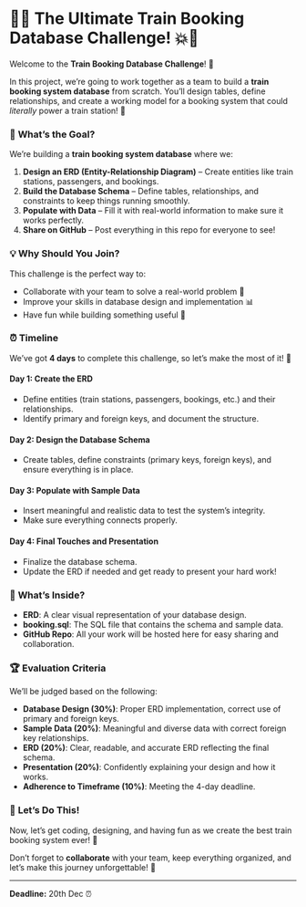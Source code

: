 # 🚂💥 The Ultimate Train Booking Database Challenge! 💥🚂

Welcome to the **Train Booking Database Challenge**! 🎉

In this project, we’re going to work together as a team to build a **train booking system database** from scratch. You’ll design tables, define relationships, and create a working model for a booking system that could *literally* power a train station! 🚉

### 📝 **What’s the Goal?**
We’re building a **train booking system database** where we:
1. **Design an ERD (Entity-Relationship Diagram)** – Create entities like train stations, passengers, and bookings.
2. **Build the Database Schema** – Define tables, relationships, and constraints to keep things running smoothly.
3. **Populate with Data** – Fill it with real-world information to make sure it works perfectly.
4. **Share on GitHub** – Post everything in this repo for everyone to see!

### 💡 **Why Should You Join?**
This challenge is the perfect way to:
- Collaborate with your team to solve a real-world problem 🤝
- Improve your skills in database design and implementation 📊
- Have fun while building something useful 🚀

### ⏰ **Timeline**
We’ve got **4 days** to complete this challenge, so let’s make the most of it! 💪

#### Day 1: **Create the ERD**
- Define entities (train stations, passengers, bookings, etc.) and their relationships.
- Identify primary and foreign keys, and document the structure.

#### Day 2: **Design the Database Schema**
- Create tables, define constraints (primary keys, foreign keys), and ensure everything is in place.

#### Day 3: **Populate with Sample Data**
- Insert meaningful and realistic data to test the system’s integrity.
- Make sure everything connects properly.

#### Day 4: **Final Touches and Presentation**
- Finalize the database schema.
- Update the ERD if needed and get ready to present your hard work!

### 📁 **What’s Inside?**
- **ERD**: A clear visual representation of your database design.
- **booking.sql**: The SQL file that contains the schema and sample data.
- **GitHub Repo**: All your work will be hosted here for easy sharing and collaboration.

### 🏆 **Evaluation Criteria**
We’ll be judged based on the following:
- **Database Design (30%)**: Proper ERD implementation, correct use of primary and foreign keys.
- **Sample Data (20%)**: Meaningful and diverse data with correct foreign key relationships.
- **ERD (20%)**: Clear, readable, and accurate ERD reflecting the final schema.
- **Presentation (20%)**: Confidently explaining your design and how it works.
- **Adherence to Timeframe (10%)**: Meeting the 4-day deadline.

### 🚀 **Let’s Do This!**
Now, let’s get coding, designing, and having fun as we create the best train booking system ever! 🎉 

Don’t forget to **collaborate** with your team, keep everything organized, and let’s make this journey unforgettable! 🌟

---

**Deadline:** 20th Dec ⏰
